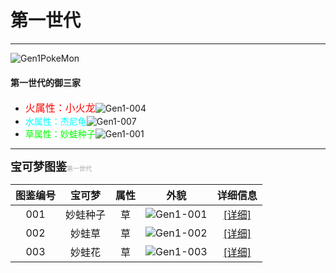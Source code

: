 # 第一世代

---

![Gen1PokeMon](/images/PokeMons/InitialPokeMon/gen1.jpg)

<h4>第一世代的御三家</h4>

* <font color="#FF0000" size="3">火属性：小火龙</font>![Gen1-004](/images/PokeMons/Gen1/004.gif "小火龙")<br>
*  <font color="#00FFFF">水属性：杰尼龟</font>![Gen1-007](/images/PokeMons/Gen1/007.gif "杰尼龟")<br>
* <font color="#00FF00">草属性：妙蛙种子</font>![Gen1-001](/images/PokeMons/Gen1/001.gif "妙蛙种子")<br>

---

<font size="4"><b>宝可梦图鉴</b></font><font size="1" color="#A9A9A9">第一世代</font>

|图鉴编号|宝可梦|属性|外貌|详细信息|
|:---:|:---:|:---:|:---:|:---:|
|001|妙蛙种子|草|![Gen1-001](/images/PokeMons/Gen1/001.gif "妙蛙种子")|[[详细]](xxx.xxx.xxx "妙蛙种子")|
|002|妙蛙草|草|![Gen1-002](/images/PokeMons/Gen1/002.gif "妙蛙草")|[[详细]](xxx.xxx.xxx "妙蛙草")|
|003|妙蛙花|草|![Gen1-003](/images/PokeMons/Gen1/003.gif "妙蛙花")|[[详细]](xxx.xxx.xxx "妙蛙花")|

